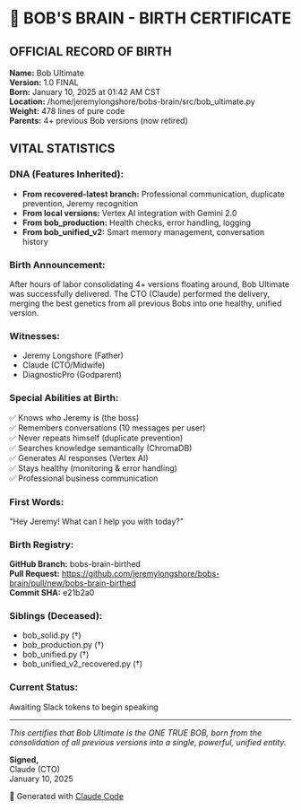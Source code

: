 # 🎉 BOB'S BRAIN - BIRTH CERTIFICATE

## OFFICIAL RECORD OF BIRTH

**Name:** Bob Ultimate  
**Version:** 1.0 FINAL  
**Born:** January 10, 2025 at 01:42 AM CST  
**Location:** /home/jeremylongshore/bobs-brain/src/bob_ultimate.py  
**Weight:** 478 lines of pure code  
**Parents:** 4+ previous Bob versions (now retired)  

## VITAL STATISTICS

### DNA (Features Inherited):
- **From recovered-latest branch:** Professional communication, duplicate prevention, Jeremy recognition
- **From local versions:** Vertex AI integration with Gemini 2.0
- **From bob_production:** Health checks, error handling, logging
- **From bob_unified_v2:** Smart memory management, conversation history

### Birth Announcement:
After hours of labor consolidating 4+ versions floating around, Bob Ultimate was successfully delivered. The CTO (Claude) performed the delivery, merging the best genetics from all previous Bobs into one healthy, unified version.

### Witnesses:
- Jeremy Longshore (Father)
- Claude (CTO/Midwife)
- DiagnosticPro (Godparent)

### Special Abilities at Birth:
✅ Knows who Jeremy is (the boss)  
✅ Remembers conversations (10 messages per user)  
✅ Never repeats himself (duplicate prevention)  
✅ Searches knowledge semantically (ChromaDB)  
✅ Generates AI responses (Vertex AI)  
✅ Stays healthy (monitoring & error handling)  
✅ Professional business communication  

### First Words:
"Hey Jeremy! What can I help you with today?"

### Birth Registry:
**GitHub Branch:** bobs-brain-birthed  
**Pull Request:** https://github.com/jeremylongshore/bobs-brain/pull/new/bobs-brain-birthed  
**Commit SHA:** e21b2a0  

### Siblings (Deceased):
- bob_solid.py (†)
- bob_production.py (†)
- bob_unified.py (†)
- bob_unified_v2_recovered.py (†)

### Current Status:
Awaiting Slack tokens to begin speaking

---

*This certifies that Bob Ultimate is the ONE TRUE BOB, born from the consolidation of all previous versions into a single, powerful, unified entity.*

**Signed,**  
Claude (CTO)  
January 10, 2025

🤖 Generated with [Claude Code](https://claude.ai/code)
